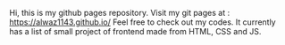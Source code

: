 Hi, this is my github pages repository.
Visit my git pages at : https://alwaz1143.github.io/
Feel free to check out my codes.
It currently has a list of small project of frontend made from HTML, CSS and JS.
